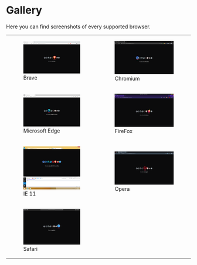 # Gallery
Here you can find screenshots of every supported browser.

<table>
<tbody>
<tr>
<td>
<figure class="image">
<img src="assets/screenshots/Screenshot_20220926_141530.png" alt="Brave">
<figcaption>Brave</figcaption>
</figure>
</td>
<td>
<figure class="image">
<img src="assets/screenshots/Screenshot_20220926_143529.png" alt="Chromium">
<figcaption>Chromium</figcaption>
</figure>
</td>
</tr>
<tr>
<td>
<figure class="image">
<img src="assets/screenshots/Screenshot_20220926_150734.png" alt="MS Edge">
<figcaption>Microsoft Edge</figcaption>
</figure>
</td>
<td>
<figure class="image">
<img src="assets/screenshots/Screenshot_20220926_141848.png" alt="FireFox">
<figcaption>FireFox</figcaption>
</figure>
</td>
</tr>
<tr>
<td>
<figure class="image">
<img src="assets/screenshots/Screenshot_2022-09-26_14-09.PNG" alt="IE 11">
<figcaption>IE 11</figcaption>
</figure>
</td>
<td>
<figure class="image">
<img src="assets/screenshots/Screenshot_20220926_141626.png" alt="Opera">
<figcaption>Opera</figcaption>
</figure>
</td>
</tr>
<tr>
<td>
<figure class="image">
<img src="assets/screenshots/Screenshot%202022-09-26%20at%2013.48.30.png" alt="Safari - MacOS">
<figcaption>Safari</figcaption>
</figure>
</td>
<td></td>
</tr>
</tbody>
</table>